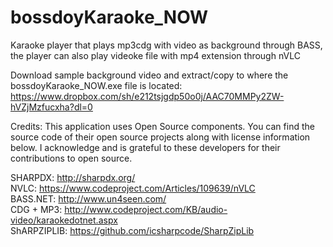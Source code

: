 # bossdoyKaraoke_NOW
Karaoke player that plays mp3cdg with video as background through BASS, the player can also play videoke file with mp4 extension through nVLC

Download sample background video and extract/copy to where the bossdoyKaraoke_NOW.exe file is located: https://www.dropbox.com/sh/e212tsjgdp50o0j/AAC70MMPy2ZW-hVZjMzfucxha?dl=0

Credits:
This application uses Open Source components. You can find the source code of their open source projects along with license information below. I acknowledge and is grateful to these developers for their contributions to open source.

SHARPDX: http://sharpdx.org/  
NVLC: https://www.codeproject.com/Articles/109639/nVLC  
BASS.NET: http://www.un4seen.com/  
CDG + MP3: http://www.codeproject.com/KB/audio-video/karaokedotnet.aspx  
ShARPZIPLIB: https://github.com/icsharpcode/SharpZipLib  
